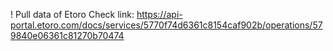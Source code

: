 ! Pull data of Etoro
Check link: https://api-portal.etoro.com/docs/services/5770f74d6361c8154caf902b/operations/579840e06361c81270b70474